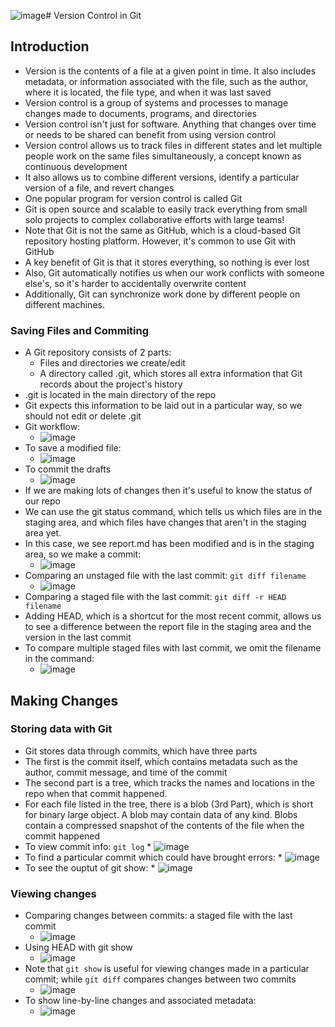 ![image](https://github.com/IsaacMwendwa/Data-Engineering-Track-DataCamp/assets/51324520/21f8411c-247f-45b6-8125-7eb1c9ddc474)# Version Control in Git

## Introduction
* Version is the contents of a file at a given point in time. It also includes metadata, or information associated with the file, such as the author, where it is located, the file type, and when it was last saved
* Version control is a group of systems and processes to manage changes made to documents, programs, and directories
* Version control isn't just for software. Anything that changes over time or needs to be shared can benefit from using version control
* Version control allows us to track files in different states and let multiple people work on the same files simultaneously, a concept known as continuous development
* It also allows us to combine different versions, identify a particular version of a file, and revert changes
* One popular program for version control is called Git
* Git is open source and scalable to easily track everything from small solo projects to complex collaborative efforts with large teams!
* Note that Git is not the same as GitHub, which is a cloud-based Git repository hosting platform. However, it's common to use Git with GitHub
* A key benefit of Git is that it stores everything, so nothing is ever lost
* Also, Git automatically notifies us when our work conflicts with someone else's, so it's harder to accidentally overwrite content
* Additionally, Git can synchronize work done by different people on different machines.

### Saving Files and Commiting
* A Git repository consists of 2 parts:
    * Files and directories we create/edit
    * A directory called .git, which stores all extra information that Git records about the project's history
* .git is located in the main directory of the repo
* Git expects this information to be laid out in a particular way, so we should not edit or delete .git
* Git workflow:
    * ![image](https://github.com/IsaacMwendwa/Data-Engineering-Track-DataCamp/assets/51324520/94b94632-42ec-4729-87b1-beec260c7ea8)
* To save a modified file:
    * ![image](https://github.com/IsaacMwendwa/Data-Engineering-Track-DataCamp/assets/51324520/f4f2392b-2f72-4e17-a501-b64e11390af0)
* To commit the drafts
    * ![image](https://github.com/IsaacMwendwa/Data-Engineering-Track-DataCamp/assets/51324520/09fa1305-8baf-4fe5-aa0b-7143d9ce997e)
* If we are making lots of changes then it's useful to know the status of our repo
* We can use the git status command, which tells us which files are in the staging area, and which files have changes that aren't in the staging area yet.
* In this case, we see report.md has been modified and is in the staging area, so we make a commit:
    * ![image](https://github.com/IsaacMwendwa/Data-Engineering-Track-DataCamp/assets/51324520/22ed3b01-bb24-4c2a-b2f9-5bcea77ed288)
* Comparing an unstaged file with the last commit: `git diff filename`
    * ![image](https://github.com/IsaacMwendwa/Data-Engineering-Track-DataCamp/assets/51324520/e8c76d95-2357-4cf7-a87a-a9e605578dff)
* Comparing a staged file with the last commit: `git diff -r HEAD filename`
* Adding HEAD, which is a shortcut for the most recent commit, allows us to see a difference between the report file in the staging area and the version in the last commit
* To compare multiple staged files with last commit, we omit the filename in the command:
    * ![image](https://github.com/IsaacMwendwa/Data-Engineering-Track-DataCamp/assets/51324520/83d950be-d378-4333-b35c-c6b343d567d1)

## Making Changes
### Storing data with Git
* Git stores data through commits, which have three parts
* The first is the commit itself, which contains metadata such as the author, commit message, and time of the commit
* The second part is a tree, which tracks the names and locations in the repo when that commit happened.
* For each file listed in the tree, there is a blob (3rd Part), which is short for binary large object. A blob may contain data of any kind. Blobs contain a compressed snapshot of the contents of the file when the commit happened
* To view commit info: `git log`
      * ![image](https://github.com/IsaacMwendwa/Data-Engineering-Track-DataCamp/assets/51324520/f2220c47-9f3c-424d-b27d-69ec09b884ff)
 * To find a particular commit which could have brought errors:
       * ![image](https://github.com/IsaacMwendwa/Data-Engineering-Track-DataCamp/assets/51324520/cb002756-e446-4207-bdb5-86ea2989fa2a)
* To see the ouptut of git show:
      * ![image](https://github.com/IsaacMwendwa/Data-Engineering-Track-DataCamp/assets/51324520/2470612e-2394-4dbd-bcc9-4a2da89c903c)

### Viewing changes
* Comparing changes between commits: a staged file with the last commit
   * ![image](https://github.com/IsaacMwendwa/Data-Engineering-Track-DataCamp/assets/51324520/67668eaf-bf9c-42d6-9b44-3975e2c397cb)
* Using HEAD with git show
   * ![image](https://github.com/IsaacMwendwa/Data-Engineering-Track-DataCamp/assets/51324520/a9185e0e-4559-429b-aa3f-a6559e240df8)
* Note that `git show` is useful for viewing changes made in a particular commit; while `git diff` compares changes between two commits
   * ![image](https://github.com/IsaacMwendwa/Data-Engineering-Track-DataCamp/assets/51324520/0e520166-ca5b-4d49-ad3c-202cd2143eb9)
* To show line-by-line changes and associated metadata:
   * ![image](https://github.com/IsaacMwendwa/Data-Engineering-Track-DataCamp/assets/51324520/17e4a167-2ae7-4d21-ab7f-f968c229ea8b)

